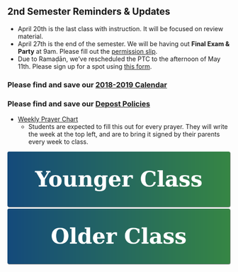 ## 2nd Semester Reminders & Updates
- April 20th is the last class with instruction. It will be focused on review material.
- April 27th is the end of the semester. We will be having out **Final Exam & Party** at 9am. Please fill out the <a href="https://drive.google.com/file/d/14yo3xVnGxl6Z6em6nuyrn9dGQ_13BsMh/view?usp=sharing" target="_blank">permission slip</a>.
- Due to Ramaḍān, we’ve rescheduled the PTC to the afternoon of May 11th. Please sign up for a spot using <a href=“https://forms.gle/j3VT1ZjWQEuKNL4c9” target=“_blank”>this form</a>.

### Please find and save our <a href="https://drive.google.com/file/d/1zgeY8lmIBOeOVl5Ra0v05H4ZZ1aMj_EF/view?usp=sharing" target="_blank">2018-2019 Calendar</a>

### Please find and save our <a href="https://docs.google.com/document/d/1UgzbleqABnc-ARckBHvQyn3fqIPlYzyRCML7rqby0PM/edit?usp=sharing" target="_blank">Depost Policies</a>

- <a href="https://docs.google.com/document/d/10r8J-O0p6TzG5Q4ko5ecl6XaQtnzPT-dc2YyPzZ4t1U/edit?usp=sharing" target="_blank">Weekly Prayer Chart</a>
  - Students are expected to fill this out for every prayer. They will write the week at the top left, and are to bring it signed by their parents every week to class.
  
[//]: # (### Please fill out the <a href="https://drive.google.com/open?id=1WxwBPOZ5Awaov0SPcSs0jPD6TXIJyVgw" target="_blank">Permission Slip</a> for Activity Day, February 2nd.)

[![Younger Class](https://raw.githubusercontent.com/isocia/isocia.github.io/master/Younger%20Class/Younger.png)](https://isocia.github.io/Younger%20Class/YoungerClass)
[![Older Class](https://raw.githubusercontent.com/isocia/isocia.github.io/master/Older%20Class/Older.png)](https://isocia.github.io/Older%20Class/OlderClass)

